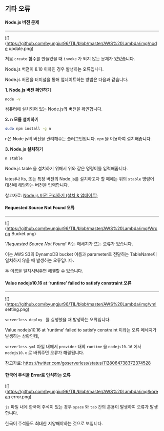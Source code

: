 ## 기타 오류

#### Node.js 버전 문제

---

![](https://github.com/byungjur96/TIL/blob/master/AWS%20Lambda/img/node update.png)

처음 `create`  함수를 만들었을 때 `invoke` 가 되지 않는 문제가 있었습니다.

Node.js 버전이 8.10 이하인 경우 발생하는 오류입니다.

Node.js 버전을 터미널을 통해 업데이트하는 방법은 다음과 같습니다. 



**1. Node.js 버전 확인하기**

```bash
node -v
```

컴퓨터에 설치되어 있는 Node.js의 버전을 확인합니다.



**2. n 모듈 설치하기**

```bash
sudo npm install -g n
```

n은 Node.js의 버전을 관리해주는 플러그인입니다. `npm` 을 이용하여 설치해줍니다.



**3. Node.js 설치하기**

```bash
n stable
```

Node.js table 을 설치하기 위해서 위와 같은 명령어를 입력해줍니다.

latest나 lts, 또는 특정 버전의 Node.js를 설치하고자 할 때에는 위의 `stable` 명령어 대신에 해당하는 버전을 입력합니다.



참고자료: [Node.js 버전 관리하기 (설치 & 업데이트)](https://futurecreator.github.io/2018/05/28/nodejs-npm-update-latest-or-stable-version/)



#### Requested Source Not Found 오류

---

![](https://github.com/byungjur96/TIL/blob/master/AWS%20Lambda/img/Wrong Bucket.png)

'*Requested Source Not Found*' 라는 메세지가 뜨는 오류가 있습니다.

이는 AWS S3의 DynamoDB bucket 이름과 parameter로 전달하는 TableName이 일치하지 않을 때 발생하는 오류입니다.

두 이름을 일치시켜주면 해결할 수 있습니다.



#### Value nodejs10.16 at ‘runtime’ failed to satisfy constraint 오류

---

![](https://github.com/byungjur96/TIL/blob/master/AWS%20Lambda/img/yml setting.png)

`serverless deploy ` 를 실행했을 때 발생하는 오류입니다.

Value nodejs10.16 at ‘runtime’ failed to satisfy constraint 이라는 오류 메세지가 발생하는 상황인데,

`serverless.yml` 파일 내에서 `provider` 내의 `runtime` 을 `nodejs10.16` 에서 `nodejs10.x` 로 바꿔주면 오류가 해결됩니다.



참고자료: https://twitter.com/goserverless/status/1128064738372374528



#### 한국어 주석을 Error로 인식하는 오류

![](https://github.com/byungjur96/TIL/blob/master/AWS%20Lambda/img/korean error.png)

`js` 파일 내에 한국어 주석이 있는 경우 `space` 와 `tab` 간의 혼용이 발생하여 오류가 발생합니다.

한국어 주석들도 최대한 지양해야하는 것으로 보입니다.